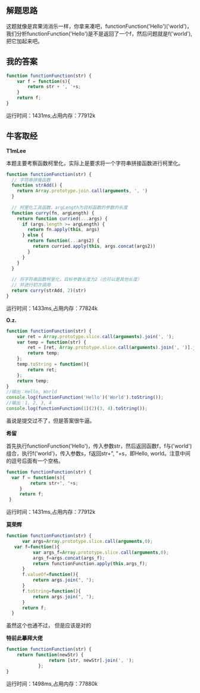 ## 解题思路

这题就像是宾果消消乐一样，你拿来凑吧，functionFunction('Hello')('world')，我们分析functionFunction('Hello')是不是返回了一个f，然后问题就是f('world'),把它加起来吧。

## 我的答案

```js
function functionFunction(str) {
    var f = function(s){
        return str + ', '+s;
    }
    return f;
}
```
运行时间：1431ms,占用内存：77912k

## 牛客取经

**T1mLee**

本题主要考察函数柯里化，实际上是要求将一个字符串拼接函数进行柯里化。

```js
function functionFunction(str) {
  // 字符串拼接函数
  function strAdd() {
    return Array.prototype.join.call(arguments, ', ')
  }
 
  // 柯里化工具函数，argLength为目标函数的参数的长度
  function curry(fn, argLength) {
    return function curried(...args) {
      if (args.length >= argLength) {
        return fn.apply(this, args)
      } else {
        return function(...args2) {
          return curried.apply(this, args.concat(args2))
        }
      }
    }
  }
 
  // 将字符串函数柯里化，目标参数长度为2（也可以是其他长度）
  // 并进行初次调用
  return curry(strAdd, 2)(str)
}
```
运行时间：1433ms,占用内存：77824k

**O.z.**

```js
function functionFunction(str) {
    var ret = Array.prototype.slice.call(arguments).join(', ');
    var temp = function(str) {
        ret = [ret, Array.prototype.slice.call(arguments).join(', ')].join(', ');
        return temp;
    };
    temp.toString = function(){
        return ret;
    };
    return temp;
}
//输出：Hello, World
console.log(functionFunction('Hello')('World').toString());
//输出：1, 2, 3, 4
console.log(functionFunction(1)(2)(3, 4).toString());
```
虽说是提交过不了，但是答案很牛逼。

**希留**

首先执行functionFunction('Hello')，传入参数str，然后返回函数f，f与('world')组合，执行f('world')，传入参数s，f返回str+", "+s，即Hello, world。注意中间的逗号后面有一个空格。

```js
function functionFunction(str) {
  var f = function(s){
         return str+", "+s;
     }
     return f;
 }
```
运行时间：1431ms,占用内存：77912k

**莫荣辉**

```js
function functionFunction(str) {
      var args=Array.prototype.slice.call(arguments,0);
   var f=function(){
          var args_f=Array.prototype.slice.call(arguments,0);
          args_f=args.concat(args_f);
          return functionFunction.apply(this,args_f);
      }
      f.valueOf=function(){
          return args.join(", ");
      }
      f.toString=function(){
          return args.join(", ");
      }
      return f;
  }
```
虽然这个也通不过， 但是应该是对的

**特前此摹拜大佬**

```js
function functionFunction(str) {
    return function(newStr) {
                return [str, newStr].join(', ');
            };
}
```
运行时间：1498ms,占用内存：77880k

